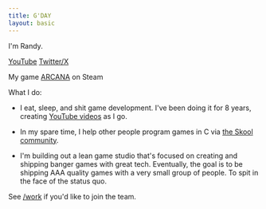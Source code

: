 ```yaml
---
title: G'DAY
layout: basic
---
```


I'm Randy.

[YouTube](https://www.youtube.com/@randyprime)
[Twitter/X](https://twitter.com/primalrandy)

My game [ARCANA](https://s.team/a/2571560) on Steam

What I do:
- I eat, sleep, and shit game development. I've been doing it for 8 years, creating [YouTube videos](https://www.youtube.com/@randyprime) as I go.

- In my spare time, I help other people program games in C via [the Skool community](https://www.skool.com/game-dev).

- I'm building out a lean game studio that's focused on creating and shipping banger games with great tech. Eventually, the goal is to be shipping AAA quality games with a very small group of people. To spit in the face of the status quo.

See [/work](/work) if you'd like to join the team.